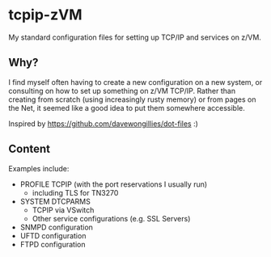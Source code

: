 # tcpip-zVM
My standard configuration files for setting up TCP/IP and services on z/VM.

## Why?
I find myself often having to create a new configuration on a new system, or consulting on how to set up something on z/VM TCP/IP. Rather than creating from scratch (using increasingly rusty memory) or from pages on the Net, it seemed like a good idea to put them somewhere accessible.

Inspired by https://github.com/davewongillies/dot-files :)

## Content
Examples include:
* PROFILE TCPIP (with the port reservations I usually run)
  * including TLS for TN3270
* SYSTEM DTCPARMS 
  * TCPIP via VSwitch
  * Other service configurations (e.g. SSL Servers)
* SNMPD configuration
* UFTD configuration
* FTPD configuration
